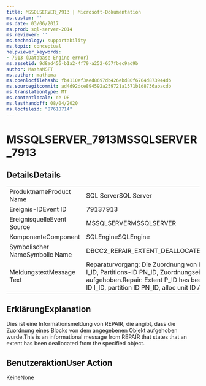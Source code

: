 ```yaml
---
title: MSSQLSERVER_7913 | Microsoft-Dokumentation
ms.custom: ''
ms.date: 03/06/2017
ms.prod: sql-server-2014
ms.reviewer: ''
ms.technology: supportability
ms.topic: conceptual
helpviewer_keywords:
- 7913 (Database Engine error)
ms.assetid: 9d8ad456-b1a2-4f79-a252-657fbec9ad9b
author: MashaMSFT
ms.author: mathoma
ms.openlocfilehash: fb4110ef3aed8697db426ebd80f6764d873944db
ms.sourcegitcommit: ad4d92dce894592a259721a1571b1d8736abacdb
ms.translationtype: MT
ms.contentlocale: de-DE
ms.lasthandoff: 08/04/2020
ms.locfileid: "87618714"
---
```

# <a name="mssqlserver_7913"></a><span data-ttu-id="960d1-102">MSSQLSERVER_7913</span><span class="sxs-lookup"><span data-stu-id="960d1-102">MSSQLSERVER_7913</span></span>
    
## <a name="details"></a><span data-ttu-id="960d1-103">Details</span><span class="sxs-lookup"><span data-stu-id="960d1-103">Details</span></span>  
  
|||  
|-|-|  
|<span data-ttu-id="960d1-104">Produktname</span><span class="sxs-lookup"><span data-stu-id="960d1-104">Product Name</span></span>|<span data-ttu-id="960d1-105">SQL Server</span><span class="sxs-lookup"><span data-stu-id="960d1-105">SQL Server</span></span>|  
|<span data-ttu-id="960d1-106">Ereignis-ID</span><span class="sxs-lookup"><span data-stu-id="960d1-106">Event ID</span></span>|<span data-ttu-id="960d1-107">7913</span><span class="sxs-lookup"><span data-stu-id="960d1-107">7913</span></span>|  
|<span data-ttu-id="960d1-108">Ereignisquelle</span><span class="sxs-lookup"><span data-stu-id="960d1-108">Event Source</span></span>|<span data-ttu-id="960d1-109">MSSQLSERVER</span><span class="sxs-lookup"><span data-stu-id="960d1-109">MSSQLSERVER</span></span>|  
|<span data-ttu-id="960d1-110">Komponente</span><span class="sxs-lookup"><span data-stu-id="960d1-110">Component</span></span>|<span data-ttu-id="960d1-111">SQLEngine</span><span class="sxs-lookup"><span data-stu-id="960d1-111">SQLEngine</span></span>|  
|<span data-ttu-id="960d1-112">Symbolischer Name</span><span class="sxs-lookup"><span data-stu-id="960d1-112">Symbolic Name</span></span>|<span data-ttu-id="960d1-113">DBCC2_REPAIR_EXTENT_DEALLOCATED</span><span class="sxs-lookup"><span data-stu-id="960d1-113">DBCC2_REPAIR_EXTENT_DEALLOCATED</span></span>|  
|<span data-ttu-id="960d1-114">Meldungstext</span><span class="sxs-lookup"><span data-stu-id="960d1-114">Message Text</span></span>|<span data-ttu-id="960d1-115">Reparaturvorgang: Die Zuordnung von Block P_ID zu Objekt-ID O_ID, Index-ID I_ID, Partitions-ID PN_ID, Zuordnungseinheits-ID A_ID (TYPE-Typ) wurde aufgehoben.</span><span class="sxs-lookup"><span data-stu-id="960d1-115">Repair: Extent P_ID has been deallocated from object ID O_ID, index ID I_ID, partition ID PN_ID, alloc unit ID A_ID (type TYPE).</span></span>|  
  
## <a name="explanation"></a><span data-ttu-id="960d1-116">Erklärung</span><span class="sxs-lookup"><span data-stu-id="960d1-116">Explanation</span></span>  
 <span data-ttu-id="960d1-117">Dies ist eine Informationsmeldung von REPAIR, die angibt, dass die Zuordnung eines Blocks von dem angegebenen Objekt aufgehoben wurde.</span><span class="sxs-lookup"><span data-stu-id="960d1-117">This is an informational message from REPAIR that states that an extent has been deallocated from the specified object.</span></span>  
  
## <a name="user-action"></a><span data-ttu-id="960d1-118">Benutzeraktion</span><span class="sxs-lookup"><span data-stu-id="960d1-118">User Action</span></span>  
 <span data-ttu-id="960d1-119">Keine</span><span class="sxs-lookup"><span data-stu-id="960d1-119">None</span></span>  
  
  
